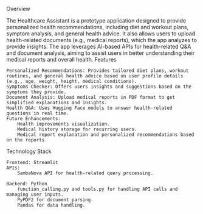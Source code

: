Overview

The Healthcare Assistant is a prototype application designed to provide personalized health recommendations, including diet and workout plans, symptom analysis, and general health advice. It also allows users to upload health-related documents (e.g., medical reports), which the app analyzes to provide insights. The app leverages AI-based APIs for health-related Q&A and document analysis, aiming to assist users in better understanding their medical reports and overall health.
Features

    Personalized Recommendations: Provides tailored diet plans, workout routines, and general health advice based on user profile details (e.g., age, weight, height, medical conditions).
    Symptoms Checker: Offers users insights and suggestions based on the symptoms they provide.
    Document Analysis: Upload medical reports in PDF format to get simplified explanations and insights.
    Health Q&A: Uses Hugging Face models to answer health-related questions in real time.
    Future Enhancements:
        Health improvements visualization.
        Medical history storage for recurring users.
        Medical report explanation and personalized recommendations based on the reports.

Technology Stack

    Frontend: Streamlit
    APIs:
        SambaNova API for health-related query processing.
        
    Backend: Python
        function_calling.py and tools.py for handling API calls and managing user inputs.
        PyPDF2 for document parsing.
        Pandas for data handling.

